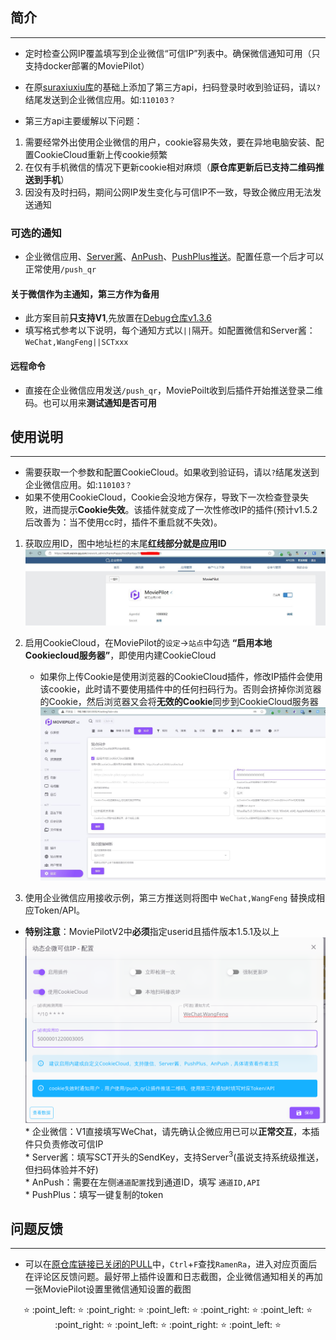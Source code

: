 ## 简介 
***
* 定时检查公网IP覆盖填写到企业微信“可信IP”列表中。确保微信通知可用（只支持docker部署的MoviePilot）
* 在原[suraxiuxiu库](https://github.com/suraxiuxiu/MoviePilot-Plugins/)的基础上添加了第三方api，扫码登录时收到验证码，请以`?`结尾发送到企业微信应用。如:`110103？`

* 第三方api主要缓解以下问题：

1. 需要经常外出使用企业微信的用户，cookie容易失效，要在异地电脑安装、配置CookieCloud重新上传cookie频繁
2. 在仅有手机微信的情况下更新cookie相对麻烦（**原仓库更新后已支持二维码推送到手机**）
3. 因没有及时扫码，期间公网IP发生变化与可信IP不一致，导致企微应用无法发送通知




### 可选的通知
* 企业微信应用、[Server酱](https://sct.ftqq.com/sendkey)、[AnPush](https://anpush.com/push/tool)、[PushPlus推送](https://www.pushplus.plus/push1.html)。配置任意一个后才可以正常使用`/push_qr`<br>
#### 关于微信作为主通知，第三方作为备用
* 此方案目前**只支持V1**,先放置在[Debug仓库v1.3.6](https://github.com/Rob0088/MoviePilot-Plugins)
* 填写格式参考以下说明，每个通知方式以`||`隔开。如配置微信和Server酱：`WeChat,WangFeng||SCTxxx`

#### 远程命令
* 直接在企业微信应用发送`/push_qr`，MoviePoilt收到后插件开始推送登录二维码。也可以用来**测试通知是否可用**


## 使用说明
***
* 需要获取一个参数和配置CookieCloud。如果收到验证码，请以`?`结尾发送到企业微信应用。如:`110103？`
* 如果不使用CookieCloud，Cookie会没地方保存，导致下一次检查登录失败，进而提示**Cookie失效**。该插件就变成了一次性修改IP的插件(预计v1.5.2后改善为：当不使用cc时，插件不重启就不失效)。

1. 获取应用ID，图中地址栏的末尾**红线部分就是应用ID**
![image](https://github.com/RamenRa/MoviePilot-Plugins/blob/main/docs/%E5%BA%94%E7%94%A8ID.JPG)

2. 启用CookieCloud，在MoviePilot的`设定`→`站点`中勾选 **“启用本地Cookiecloud服务器”**，即使用内建CookieCloud
   * 如果你上传Cookie是使用浏览器的CookieCloud插件，修改IP插件会使用该cookie，此时请不要使用插件中的任何扫码行为。否则会挤掉你浏览器的Cookie，然后浏览器又会将**无效的Cookie**同步到CookieCloud服务器
![image](https://github.com/RamenRa/MoviePilot-Plugins/blob/main/docs/CC.JPG)

4. 使用企业微信应用接收示例，第三方推送则将图中 `WeChat,WangFeng` 替换成相应Token/API。<br>
- **特别注意**：MoviePilotV2中**必须**指定userid且插件版本1.5.1及以上
![image](https://github.com/RamenRa/MoviePilot-Plugins/blob/main/docs/%E5%B1%8F%E5%B9%95%E6%88%AA%E5%9B%BE_20241115_005530.png) <br>
\* 企业微信：V1直接填写WeChat，请先确认企微应用已可以**正常交互**，本插件只负责修改可信IP <br>
\* Server酱：填写SCT开头的SendKey，支持Server<sup>3</sup>(虽说支持系统级推送，但扫码体验并不好) <br>
\* AnPush：需要在左侧`通道配置`找到通道ID，填写 `通道ID,API` <br>
\* PushPlus：填写一键复制的token <br>



## 问题反馈
***
* 可以在[原仓库链接已关闭的PULL](https://github.com/jxxghp/MoviePilot-Plugins/pulls?q=is%3Apr+is%3Aclosed)中，`Ctrl`+`F`查找`RamenRa`，进入对应页面后在评论区反馈问题。最好带上插件设置和日志截图，企业微信通知相关的再加一张MoviePilot设置里微信通知设置的截图 <br>
<p align="center"> ⭐ :point_left: ⭐ :point_right: ⭐ :point_left: ⭐ :point_right: ⭐ :point_left: ⭐ :point_right: ⭐ :point_left: ⭐ :point_right: ⭐ :point_left: ⭐ </p>
